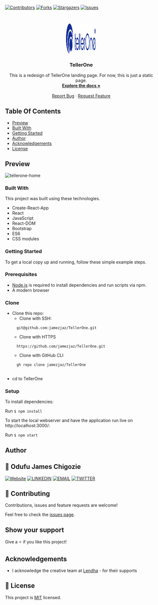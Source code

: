 <!--
*** Thanks for checking out this README Template. If you have a suggestion that would
*** make this better, please fork the repo and create a pull request or simply open
*** an issue with the tag "enhancement".
*** Thanks again! Now go create something AMAZING! :D
-->

<!-- PROJECT SHIELDS -->
<!--
*** I'm using markdown "reference style" links for readability.
*** Reference links are enclosed in brackets [ ] instead of parentheses ( ).
*** See the bottom of this document for the declaration of the reference variables
*** for contributors-url, forks-url, etc. This is an optional, concise syntax you may use.
*** https://www.markdownguide.org/basic-syntax/#reference-style-links
-->
[![Contributors][contributors-shield]][contributors-url]
[![Forks][forks-shield]][forks-url]
[![Stargazers][stars-shield]][stars-url]
[![Issues][issues-shield]][issues-url]


<!-- PROJECT LOGO -->
<br />
<p align="center">
  <a href="https://github.com/jamezjaz/TellerOne">
    <img src="./src/resources/assets/images/logo.svg" alt="Logo" width="100" height="100">
  </a>

  <h3 align="center">TellerOne</h3>

  <p align="center">
    This is a redesign of TellerOne landing page. For now, this is just a static page.
    <br />
    <a href="https://github.com/jamezjaz/TellerOne"><strong>Explore the docs »</strong></a>
    <br />
    <br />
    <a href="https://github.com/jamezjaz/TellerOne/issues">Report Bug</a>
    ·
    <a href="https://github.com/jamezjaz/TellerOne/issues">Request Feature</a>
  </p>
</p>

<!-- TABLE OF CONTENTS -->
## Table Of Contents

* [Preview](#preview)
* [Built With](#built-with)
* [Getting Started](#getting-started)
* [Author](#author)
* [Acknowledgements](#acknowledgements)
* [License](#license)

<!-- ABOUT THE PROJECT -->

## Preview
![tellerone-home](https://user-images.githubusercontent.com/57812000/151138546-510e7a0e-c7d9-4969-9f93-11f1165e3112.png)

### Built With
This project was built using these technologies.
* Create-React-App
* React
* JavaScript
* React-DOM
* Bootstrap
* ES6
* CSS modules

### Getting Started

To get a local copy up and running, follow these simple example steps.

### Prerequisites

 * [Node.js](https://nodejs.org/) is required to install dependencies and run scripts via npm.
 * A modern browser

### Clone
* Clone this repo:
  - Clone with SSH:
  ```
    git@github.com:jamezjaz/TellerOne.git
  ```
  - Clone with HTTPS
  ```
    https://github.com/jamezjaz/TellerOne.git
  ```
  - Clone with GitHub CLI
  ```
    gh repo clone jamezjaz/TellerOne
    
 - cd to TellerOne

### Setup
To install dependencies:

Run ```$ npm install```

To start the local webserver and have the application run live on http://localhost:3000/:

Run ```$ npm start```


<!-- CONTACT -->
## Author

## 👤 Odufu James Chigozie

 [![Website](https://img.shields.io/badge/-Website-black?style=for-the-badge&logo=Julia&logoColor=white)](http://jamezjaz.com/)
 [![LINKEDIN](https://img.shields.io/badge/-LINKEDIN-0077B5?style=for-the-badge&logo=Linkedin&logoColor=white)](https://www.linkedin.com/in/jamesgozieodufu/)
 [![EMAIL](https://img.shields.io/badge/-EMAIL-D14836?style=for-the-badge&logo=Mail.Ru&logoColor=white)](mailto:jamezjaz@gmail.com)
 [![TWITTER](https://img.shields.io/badge/-TWITTER-1DA1F2?style=for-the-badge&logo=Twitter&logoColor=white)](https://twitter.com/jamezjaz90)

## 🤝 Contributing

Contributions, issues and feature requests are welcome!

Feel free to check the [issues page](https://github.com/jamezjaz/TellerOne/issues).

## Show your support

Give a :star: if you like this project!


<!-- ACKNOWLEDGEMENTS -->
## Acknowledgements
* I acknowledge the creative team at [Lendha](https://lendha.com/) - for their supports

<!-- MARKDOWN LINKS & IMAGES -->
<!-- https://www.markdownguide.org/basic-syntax/#reference-style-links -->
[contributors-shield]: https://img.shields.io/github/contributors/jjamezjaz/TellerOne.svg?style=flat-square
[contributors-url]: https://github.com/jamezjaz/TellerOne/graphs/contributors
[forks-shield]: https://img.shields.io/github/forks/jamezjaz/TellerOne.svg?style=flat-square
[forks-url]: https://github.com/jamezjaz/TellerOne/network/members
[stars-shield]: https://img.shields.io/github/stars/jamezjaz/TellerOne.svg?style=flat-square
[stars-url]: https://github.com/jamezjaz/TellerOne/stargazers
[issues-shield]: https://img.shields.io/github/issues/jamezjaz/TellerOne.svg?style=flat-square
[issues-url]: https://github.com/jamezjaz/TellerOne/issues

## 📝 License

This project is [MIT](https://opensource.org/licenses/MIT) licensed.

